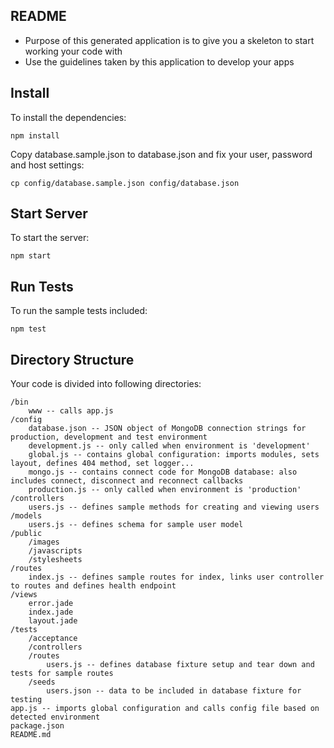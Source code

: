 README
------

* Purpose of this generated application is to give you a skeleton to start working your code with
* Use the guidelines taken by this application to develop your apps

## Install

To install the dependencies:

    npm install

Copy database.sample.json to database.json and fix your user, password and host settings:

    cp config/database.sample.json config/database.json

## Start Server

To start the server:

    npm start

## Run Tests

To run the sample tests included:

    npm test

## Directory Structure

Your code is divided into following directories:

    /bin
        www -- calls app.js
    /config
        database.json -- JSON object of MongoDB connection strings for production, development and test environment
        development.js -- only called when environment is 'development'
        global.js -- contains global configuration: imports modules, sets layout, defines 404 method, set logger...
        mongo.js -- contains connect code for MongoDB database: also includes connect, disconnect and reconnect callbacks
        production.js -- only called when environment is 'production'
    /controllers
        users.js -- defines sample methods for creating and viewing users
    /models
        users.js -- defines schema for sample user model
    /public
        /images
        /javascripts
        /stylesheets
    /routes
        index.js -- defines sample routes for index, links user controller to routes and defines health endpoint
    /views
        error.jade
        index.jade
        layout.jade
    /tests
        /acceptance
        /controllers
        /routes
            users.js -- defines database fixture setup and tear down and tests for sample routes
        /seeds
            users.json -- data to be included in database fixture for testing
    app.js -- imports global configuration and calls config file based on detected environment
    package.json
    README.md



